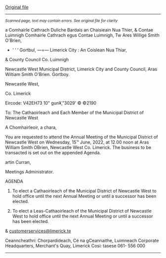 [Original file](https://www.limerick.ie/sites/default/files/media/documents/2022-06/00-Agenda-AGM-15-06-2022.pdf)

---
*<small>Scanned page, text may contain errors. See original file for clarity</small>*  

a Comhairle Cathrach Duliche Bardais an Chaisieain Nua Thier,
& Contae Luimnigh Comhairle Cathrach egus Contae Luimnigh,
Tw Ares Willige Smith O'Brien,
* ‘ ‘ ‘ Gortbul,
—=— Limerick City : An Coislean Nua Thiar,

& County Council Co. Luimnigh

Newcastle West Municipal District,
Limerick City and County Council,
Aras Wiltiam Smith O'Brien.
Gortboy.

Newcastle West,

Co. Limerick

Eircode: V42EH73
10" gun¥,"3029' © ©2190

To: The Cathaoirleach and Each Member of the Municipal District of Newcastle West

A Chomhairleoir, a chara,

You are requested to attend the Annual Meeting of the Municipal District of Newcastle West
on Wednesday, 15™ June, 2022, at 12.00 noon at Aras William Smith OBrien, Newcastle West
Co. Limerick. The business to be transacted is set out on the appended Agenda.

artin Curran,

Meetings Administrator.

AGENDA

1. To elect a Cathaoirleach of the Municipal District of Newcastle West to hold office until
the next Annual Meeting or until a successor has been elected.

2. To elect a Leas-Cathaoirleach of the Municipal District of Newcastle West to hold
office until the next Annual Meeting or until a successor has been elected.

& customerservices@limerick.te

Ceanncheathri: Chorpardideach, Cé na gCeannaithe, Luimneach
Corporate Headquarters, Merchant's Quay, Limerick Cosi: tasese
061- 556 000


---
